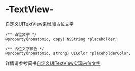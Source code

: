 # -TextView-
自定义UITextView来增加占位文字
```
/** 占位文字 */
@property(nonatomic, copy) NSString *placeholder;
```

```
/** 占位文字颜色 */
@property(nonatomic, strong) UIColor *placeholderColor;
```

详情请参考简书[自定义UITextView实现占位文字](http://www.jianshu.com/p/28505a02f6af)
